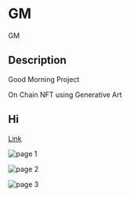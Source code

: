 # GM
GM

## Description
Good Morning Project

On Chain NFT using Generative Art

## Hi

[Link](https://hanjungwoo1102.github.io/GM)

![page 1](https://hanjungwoo1102.github.io/GM/resources/page1.png)

![page 2](https://hanjungwoo1102.github.io/GM/resources/page2.png)

![page 3](https://hanjungwoo1102.github.io/GM/resources/page3.png)
